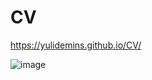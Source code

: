 # CV
https://yulidemins.github.io/CV/

![image](https://user-images.githubusercontent.com/105985415/190773796-985768fc-293e-4aab-82a1-dd6e757f796e.png)

